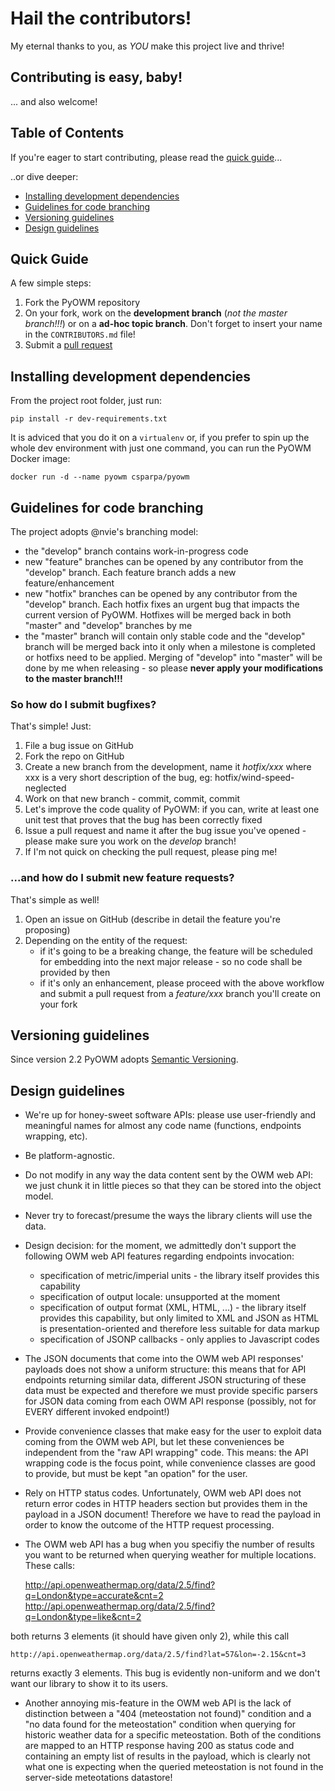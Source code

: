# Hail the contributors!
My eternal thanks to you, as _YOU_ make this project live and thrive!

## Contributing is easy, baby!
... and also welcome!

## Table of Contents
If you're eager to start contributing, please read the [quick guide](#quick_guide)... 

..or dive deeper:
 - [Installing development dependencies](#inst_dev_deps)
 - [Guidelines for code branching](#guids_branching)
 - [Versioning guidelines](#guids_versioning)
 - [Design guidelines](#guids_design)


<a name="quick_guide"></a>
## Quick Guide
A few simple steps:
  1. Fork the PyOWM repository
  2. On your fork, work on the **development branch** (_not the master branch!!!_) or on a **ad-hoc topic branch**. Don't forget to insert your name in the `CONTRIBUTORS.md` file!
  3. Submit a [pull request](https://help.github.com/articles/about-pull-requests/)

<a name="inst_dev_deps"></a>
## Installing development dependencies
From the project root folder, just run:

`pip install -r dev-requirements.txt`

It is adviced that you do it on a `virtualenv` or, if you prefer to spin up the whole dev environment with just one command, you can run the PyOWM Docker image:

`docker run -d --name pyowm csparpa/pyowm`

<a name="guids_branching"></a>
## Guidelines for code branching
The project adopts @nvie's branching model:

- the "develop" branch contains work-in-progress code 
- new "feature" branches can be opened by any contributor from the "develop" branch. Each feature branch adds a new feature/enhancement
- new "hotfix" branches can be opened by any contributor from the "develop" branch. Each hotfix fixes an urgent bug that impacts the current version of PyOWM. Hotfixes will be merged back in both "master" and "develop" branches by me
- the "master" branch will contain only stable code and the "develop" branch will be merged back into it only when a milestone is completed or hotfixs need to be applied. Merging of "develop" into "master" will be done by me when releasing - so please **never apply your modifications to the master branch!!!**

### So how do I submit bugfixes?
That's simple! Just:

1. File a bug issue on GitHub
2. Fork the repo on GitHub
3. Create a new branch from the development, name it *hotfix/xxx* where xxx is a very short description of the bug, eg: hotfix/wind-speed-neglected
4. Work on that new branch - commit, commit, commit
5. Let's improve the code quality of PyOWM: if you can, write at least one unit test that proves that the bug has been correctly fixed
6. Issue a pull request and name it after the bug issue you've opened - please make sure you work on the *develop* branch!
7. If I'm not quick on checking the pull request, please ping me!

### ...and how do I submit new feature requests?
That's simple as well!

1. Open an issue on GitHub (describe in detail the feature you're proposing)
2. Depending on the entity of the request:
   - if it's going to be a breaking change, the feature will be scheduled for embedding into the next major release - so no code shall be provided by then
   - if it's only an enhancement, please proceed with the above workflow and submit a pull request from a *feature/xxx* branch you'll create on your fork

<a name="guids_versioning"></a>
## Versioning guidelines
Since version 2.2 PyOWM adopts [Semantic Versioning](http://semver.org/).

<a name="guids_design"></a>
## Design guidelines

+ We're up for honey-sweet software APIs: please use user-friendly and 
meaningful names for almost any code name (functions, endpoints wrapping, etc).

+ Be platform-agnostic.

+ Do not modify in any way the data content sent by the OWM web API: we just 
chunk it in little pieces so that they can be stored into the object model.

+ Never try to forecast/presume the ways the library clients will use the data.

+ Design decision: for the moment, we admittedly don't support the following
  OWM web API features regarding endpoints invocation:

   * specification of metric/imperial units - the library itself provides this
       capability
   * specification of output locale: unsupported at the moment
   * specification of output format (XML, HTML, ...) - the library itself
       provides this capability, but only limited to XML and JSON as HTML is
       presentation-oriented and therefore less suitable for data markup
   * specification of JSONP callbacks - only applies to Javascript codes 

+ The JSON documents that come into the OWM web API responses' payloads does not
show a uniform structure: this means that for API endpoints returning similar
data, different JSON structuring of these data must be expected and therefore
we must provide specific parsers for JSON data coming from each OWM API response
(possibly, not for EVERY different invoked endpoint!)

+ Provide convenience classes that make easy for the user to exploit data coming
from the OWM web API, but let these conveniences be independent from the "raw
API wrapping" code. This means: the API wrapping code is the focus point, while
convenience classes are good to provide, but must be kept "an opation" for the
user.

+ Rely on HTTP status codes. Unfortunately, OWM web API does not return error 
codes in HTTP headers section but provides them in the payload in a JSON document!
Therefore we have to read the payload in order to know the outcome of the HTTP
request processing.

+ The OWM web API has a bug when you specifiy the number of results you want to
be returned when querying weather for multiple locations.
These calls:

    http://api.openweathermap.org/data/2.5/find?q=London&type=accurate&cnt=2
    http://api.openweathermap.org/data/2.5/find?q=London&type=like&cnt=2

both returns 3 elements (it should have given only 2), while this call

    http://api.openweathermap.org/data/2.5/find?lat=57&lon=-2.15&cnt=3

returns exactly 3 elements.
This bug is evidently non-uniform and we don't want our library to show it 
to its users.

+ Another annoying mis-feature in the OWM web API is the lack of distinction
between a "404 (meteostation not found)" condition and a "no data found for the
meteostation" condition when querying for historic weather data for a specific
meteostation. Both of the conditions are mapped to an HTTP response having 200 
as status code and containing an empty list of results in the payload, which
is clearly not what one is expecting when the queried meteostation is not found
in the server-side meteotations datastore!